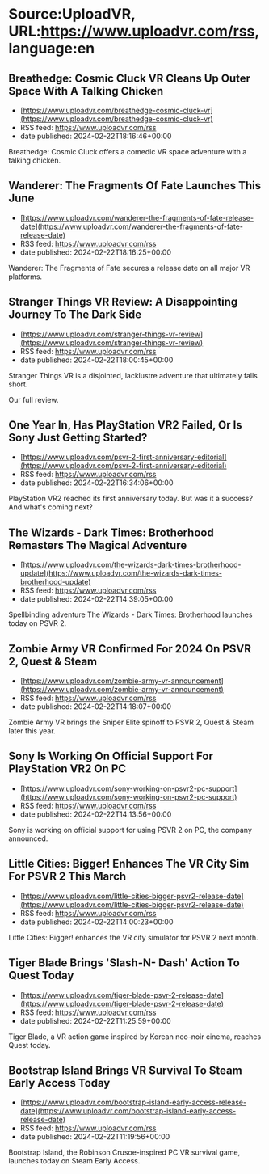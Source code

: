 # Source:UploadVR, URL:https://www.uploadvr.com/rss, language:en

## Breathedge: Cosmic Cluck VR Cleans Up Outer Space With A Talking Chicken
 - [https://www.uploadvr.com/breathedge-cosmic-cluck-vr](https://www.uploadvr.com/breathedge-cosmic-cluck-vr)
 - RSS feed: https://www.uploadvr.com/rss
 - date published: 2024-02-22T18:16:46+00:00

Breathedge: Cosmic Cluck offers a comedic VR space adventure with a talking chicken.

## Wanderer: The Fragments Of Fate Launches This June
 - [https://www.uploadvr.com/wanderer-the-fragments-of-fate-release-date](https://www.uploadvr.com/wanderer-the-fragments-of-fate-release-date)
 - RSS feed: https://www.uploadvr.com/rss
 - date published: 2024-02-22T18:16:25+00:00

Wanderer: The Fragments of Fate secures a release date on all major VR platforms.

## Stranger Things VR Review: A Disappointing Journey To The Dark Side
 - [https://www.uploadvr.com/stranger-things-vr-review](https://www.uploadvr.com/stranger-things-vr-review)
 - RSS feed: https://www.uploadvr.com/rss
 - date published: 2024-02-22T18:00:45+00:00

Stranger Things VR is a disjointed, lacklustre adventure that ultimately falls short.

Our full review.

## One Year In, Has PlayStation VR2 Failed, Or Is Sony Just Getting Started?
 - [https://www.uploadvr.com/psvr-2-first-anniversary-editorial](https://www.uploadvr.com/psvr-2-first-anniversary-editorial)
 - RSS feed: https://www.uploadvr.com/rss
 - date published: 2024-02-22T16:34:06+00:00

PlayStation VR2 reached its first anniversary today. But was it a success? And what's coming next?

## The Wizards - Dark Times: Brotherhood Remasters The Magical Adventure
 - [https://www.uploadvr.com/the-wizards-dark-times-brotherhood-update](https://www.uploadvr.com/the-wizards-dark-times-brotherhood-update)
 - RSS feed: https://www.uploadvr.com/rss
 - date published: 2024-02-22T14:39:05+00:00

Spellbinding adventure The Wizards - Dark Times: Brotherhood launches today on PSVR 2.

## Zombie Army VR Confirmed For 2024 On PSVR 2, Quest &amp; Steam
 - [https://www.uploadvr.com/zombie-army-vr-announcement](https://www.uploadvr.com/zombie-army-vr-announcement)
 - RSS feed: https://www.uploadvr.com/rss
 - date published: 2024-02-22T14:18:07+00:00

Zombie Army VR brings the Sniper Elite spinoff to PSVR 2, Quest &amp; Steam later this year.

## Sony Is Working On Official Support For PlayStation VR2 On PC
 - [https://www.uploadvr.com/sony-working-on-psvr2-pc-support](https://www.uploadvr.com/sony-working-on-psvr2-pc-support)
 - RSS feed: https://www.uploadvr.com/rss
 - date published: 2024-02-22T14:13:56+00:00

Sony is working on official support for using PSVR 2 on PC, the company announced.

## Little Cities: Bigger! Enhances The VR City Sim For PSVR 2 This March
 - [https://www.uploadvr.com/little-cities-bigger-psvr2-release-date](https://www.uploadvr.com/little-cities-bigger-psvr2-release-date)
 - RSS feed: https://www.uploadvr.com/rss
 - date published: 2024-02-22T14:00:23+00:00

Little Cities: Bigger! enhances the VR city simulator for PSVR 2 next month.

## Tiger Blade Brings &#x27;Slash-N- Dash&#x27; Action To Quest Today
 - [https://www.uploadvr.com/tiger-blade-psvr-2-release-date](https://www.uploadvr.com/tiger-blade-psvr-2-release-date)
 - RSS feed: https://www.uploadvr.com/rss
 - date published: 2024-02-22T11:25:59+00:00

Tiger Blade, a VR action game inspired by Korean neo-noir cinema, reaches Quest today.

## Bootstrap Island Brings VR Survival To Steam Early Access Today
 - [https://www.uploadvr.com/bootstrap-island-early-access-release-date](https://www.uploadvr.com/bootstrap-island-early-access-release-date)
 - RSS feed: https://www.uploadvr.com/rss
 - date published: 2024-02-22T11:19:56+00:00

Bootstrap Island, the Robinson Crusoe-inspired PC VR survival game, launches today on Steam Early Access.

